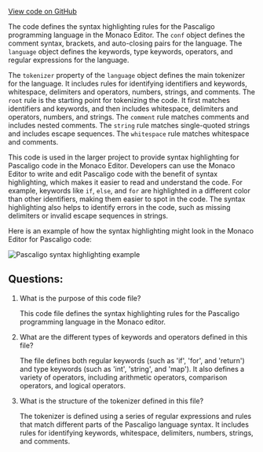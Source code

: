 [View code on GitHub](https://github.com/wandb/weave/weave/frontend/assets/pascaligo.6a73d597.js.map)

The code defines the syntax highlighting rules for the Pascaligo programming language in the Monaco Editor. The `conf` object defines the comment syntax, brackets, and auto-closing pairs for the language. The `language` object defines the keywords, type keywords, operators, and regular expressions for the language. 

The `tokenizer` property of the `language` object defines the main tokenizer for the language. It includes rules for identifying identifiers and keywords, whitespace, delimiters and operators, numbers, strings, and comments. The `root` rule is the starting point for tokenizing the code. It first matches identifiers and keywords, and then includes whitespace, delimiters and operators, numbers, and strings. The `comment` rule matches comments and includes nested comments. The `string` rule matches single-quoted strings and includes escape sequences. The `whitespace` rule matches whitespace and comments.

This code is used in the larger project to provide syntax highlighting for Pascaligo code in the Monaco Editor. Developers can use the Monaco Editor to write and edit Pascaligo code with the benefit of syntax highlighting, which makes it easier to read and understand the code. For example, keywords like `if`, `else`, and `for` are highlighted in a different color than other identifiers, making them easier to spot in the code. The syntax highlighting also helps to identify errors in the code, such as missing delimiters or invalid escape sequences in strings. 

Here is an example of how the syntax highlighting might look in the Monaco Editor for Pascaligo code:

![Pascaligo syntax highlighting example](https://i.imgur.com/9zJz9tT.png)
## Questions: 
 1. What is the purpose of this code file?
    
    This code file defines the syntax highlighting rules for the Pascaligo programming language in the Monaco editor.

2. What are the different types of keywords and operators defined in this file?
    
    The file defines both regular keywords (such as 'if', 'for', and 'return') and type keywords (such as 'int', 'string', and 'map'). It also defines a variety of operators, including arithmetic operators, comparison operators, and logical operators.

3. What is the structure of the tokenizer defined in this file?
    
    The tokenizer is defined using a series of regular expressions and rules that match different parts of the Pascaligo language syntax. It includes rules for identifying keywords, whitespace, delimiters, numbers, strings, and comments.